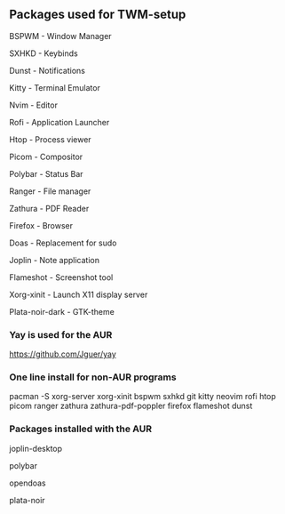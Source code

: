 ## Packages used for TWM-setup

BSPWM - Window Manager

SXHKD - Keybinds

Dunst - Notifications

Kitty - Terminal Emulator

Nvim - Editor

Rofi - Application Launcher

Htop - Process viewer

Picom - Compositor

Polybar - Status Bar

Ranger - File manager

Zathura - PDF Reader

Firefox - Browser

Doas - Replacement for sudo

Joplin - Note application

Flameshot - Screenshot tool

Xorg-xinit - Launch X11 display server

Plata-noir-dark - GTK-theme

### Yay is used for the AUR

https://github.com/Jguer/yay

### One line install for non-AUR programs

pacman -S xorg-server xorg-xinit bspwm sxhkd git kitty neovim rofi htop picom ranger zathura zathura-pdf-poppler firefox flameshot dunst

### Packages installed with the AUR

joplin-desktop

polybar

opendoas

plata-noir
